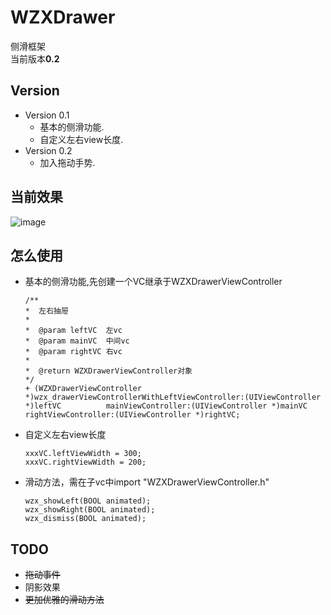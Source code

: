 # WZXDrawer
侧滑框架<br>
当前版本**0.2**

## Version
- Version 0.1
   - 基本的侧滑功能.
   - 自定义左右view长度.
- Version 0.2
   - 加入拖动手势.

## 当前效果
![image](https://github.com/Wzxhaha/WZXStorehouse/blob/master/WZXDrawer/WZXDrawer.gif)

## 怎么使用
- 基本的侧滑功能,先创建一个VC继承于WZXDrawerViewController

  ```objc
  /**
  *  左右抽屉
  *
  *  @param leftVC  左vc
  *  @param mainVC  中间vc
  *  @param rightVC 右vc
  *
  *  @return WZXDrawerViewController对象
  */
  + (WZXDrawerViewController *)wzx_drawerViewControllerWithLeftViewController:(UIViewController *)leftVC          mainViewController:(UIViewController *)mainVC 
  rightViewController:(UIViewController *)rightVC;
  ```

- 自定义左右view长度

  ```objc
  xxxVC.leftViewWidth = 300;
  xxxVC.rightViewWidth = 200;
  ```
  
- 滑动方法，需在子vc中import "WZXDrawerViewController.h"
 
  ```objc
  wzx_showLeft(BOOL animated);
  wzx_showRight(BOOL animated);
  wzx_dismiss(BOOL animated);
  ```
  
## TODO
- ~~拖动事件~~ 
- 阴影效果
- ~~更加优雅的滑动方法~~
